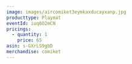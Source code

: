 ```yaml
---
image: images/aircomiket3eymkaxducayxanp.jpg
producttype: Playmat
eventId: iuq6O2mCN
pricings:
  - quantity: 1
    price: 65
asin: s-GXrLS9gbD
merchandise: comiket
---
```

